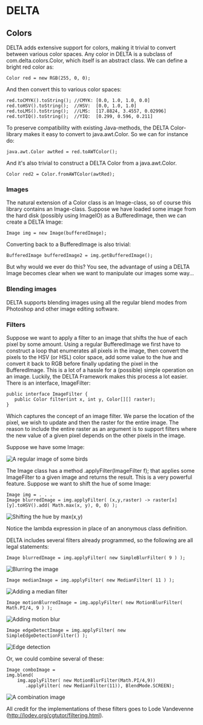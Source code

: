 # DELTA

## Colors
DELTA adds extensive support for colors, making it trivial to convert between various color spaces. 
Any color in DELTA is a subclass of com.delta.colors.Color, which itself is an abstract class. We can define a bright red color as:

    Color red = new RGB(255, 0, 0);

And then convert this to various color spaces:

    red.toCMYK().toString(); //CMYK: [0.0, 1.0, 1.0, 0.0]
    red.toHSV().toString();  //HSV:  [0.0, 1.0, 1.0]
    red.toLMS().toString();  //LMS:  [17.8824, 3.4557, 0.02996]
    red.toYIQ().toString();  //YIQ:  [0.299, 0.596, 0.211]

To preserve compatibility with existing Java-methods, the DELTA Color-library makes it easy to convert to java.awt.Color.
So we can for instance do:

    java.awt.Color awtRed = red.toAWTColor();

And it's also trivial to construct a DELTA Color from a java.awt.Color.

    Color red2 = Color.fromAWTColor(awtRed);

### Images
The natural extension of a Color class is an Image-class, so of course this library contains an Image-class. 
Suppose we have loaded some image from the hard disk (possibly using ImageIO) as a BufferedImage, then we can create a DELTA Image:

    Image img = new Image(bufferedImage);

Converting back to a BufferedImage is also trivial:

    BufferedImage bufferedImage2 = img.getBufferedImage();

But why would we ever do this? You see, the advantage of using a DELTA Image becomes clear when we want to manipulate our images some way...

### Blending images

DELTA supports blending images using all the regular blend modes from Photoshop and other image editing software.

### Filters
Suppose we want to apply a filter to
an image that shifts the hue of each pixel by some amount. Using a regular BufferedImage we first have to construct a loop that enumerates
all pixels in the image, then convert the pixels to the HSV (or HSL) color space, add some value to the hue and convert it back to RGB before
finally updating the pixel in the BufferedImage.
This is a lot of a hassle for a (possible) simple operation on an image. Luckily, the DELTA Framework makes this process a lot easier.
There is an interface, ImageFilter:

    public interface ImageFilter {
       public Color filter(int x, int y, Color[][] raster);
    }

Which captures the concept of an image filter. We parse the location of the pixel, we wish to update and then the raster for the entire image. 
The reason to include the entire raster as an argument is to support filters where the new value of a given pixel depends on the other pixels in the image.

Suppose we have some Image:

![A regular image of some birds](https://dl.dropboxusercontent.com/u/19633784/birds/bird.jpg)

The Image class has a method .applyFilter(ImageFilter f); that applies some ImageFilter to a given image and returns the result.
This is a very powerful feature. Suppose we want to shift the hue of some Image:

    Image img = . . .
    Image blurredImage = img.applyFilter( (x,y,raster) -> raster[x][y].toHSV().add( Math.max(x, y), 0, 0) );

![Shifting the hue by max(x,y)](https://dl.dropboxusercontent.com/u/19633784/birds/output.png)

Notice the lambda expression in place of an anonymous class definition.

DELTA includes several filters already programmed, so the following are all legal statements:

    Image blurredImage = img.applyFilter( new SimpleBlurFilter( 9 ) );

![Blurring the image](https://dl.dropboxusercontent.com/u/19633784/birds/blur.png)

    Image medianImage = img.applyFilter( new MedianFilter( 11 ) );

![Adding a median filter](https://dl.dropboxusercontent.com/u/19633784/birds/median.png)

    Image motionBlurredImage = img.applyFilter( new MotionBlurFilter( Math.PI/4, 9 ) );

![Adding motion blur](https://dl.dropboxusercontent.com/u/19633784/birds/motionblur.png)

    Image edgeDetectImage = img.applyFilter( new SimpleEdgeDetectionFilter() );

![Edge detection](https://dl.dropboxusercontent.com/u/19633784/birds/edges.png)

Or, we could combine several of these:

    Image comboImage = 
    img.blend(
        img.applyFilter( new MotionBlurFilter(Math.PI/4,9))
           .applyFilter( new MedianFilter(11)), BlendMode.SCREEN);

![A combination image](https://dl.dropboxusercontent.com/u/19633784/birds/combo.png)

All credit for the implementations of these filters goes to Lode Vandevenne (http://lodev.org/cgtutor/filtering.html).
